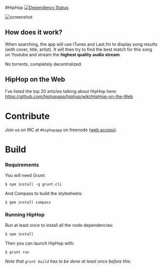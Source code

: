 #HipHop [![Dependency Status](https://david-dm.org/hiphopapp/hiphop.svg?theme=shields.io)](https://david-dm.org/hiphopapp/hiphop)

![screenshot](http://gethiphop.net/images/github_screenshot.png)

## How does it work?

When searching, the app will use iTunes and Last.fm to display song results (with cover, title, artist). It will then try to find the best match for this song on Youtube and stream the **highest quality audio stream**.

No torrents, completely decentralized.

## HipHop on the Web

I've listed the top 20 articles talking about HipHop here:
https://github.com/hiphopapp/hiphop/wiki/HipHop-on-the-Web

# Contribute

Join us on IRC at `#hiphopapp` on freenode ([web access](http://webchat.freenode.net/?channels=hiphopapp)).

# Build

### Requirements
    
You will need Grunt:

	$ npm install -g grunt-cli

And Compass to build the stylesheets:

	$ gem install compass

### Running HipHop

Run at least once to install all the node dependencies:

	$ npm install

Then you can launch HipHop with:

	$ grunt run

_Note that `grunt build` has to be done at least once before this._
